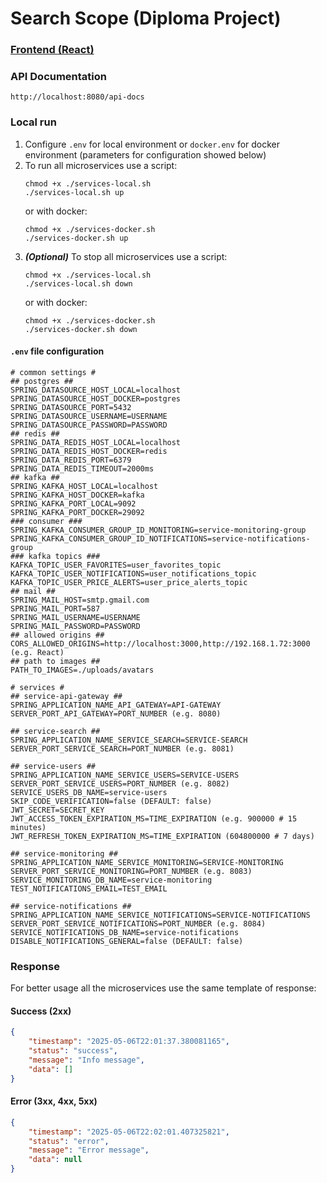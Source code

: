# Search Scope (Diploma Project)

### [Frontend (React)](https://github.com/Breez97/Diploma-project-frontend)

### API Documentation

```
http://localhost:8080/api-docs
```

### Local run
1. Configure `.env` for local environment or `docker.env` for docker environment (parameters for configuration showed below)
2. To run all microservices use a script:
    ```shell
   chmod +x ./services-local.sh
    ./services-local.sh up
    ```
   or with docker:
    ```shell
   chmod +x ./services-docker.sh
    ./services-docker.sh up
    ```
3. <b>*(Optional)*</b> To stop all microservices use a script:
    ```shell
   chmod +x ./services-local.sh
    ./services-local.sh down
    ```
   or with docker:
    ```shell
   chmod +x ./services-docker.sh
   ./services-docker.sh down
    ```

#### `.env` file configuration
```properties
# common settings #
## postgres ##
SPRING_DATASOURCE_HOST_LOCAL=localhost
SPRING_DATASOURCE_HOST_DOCKER=postgres
SPRING_DATASOURCE_PORT=5432
SPRING_DATASOURCE_USERNAME=USERNAME
SPRING_DATASOURCE_PASSWORD=PASSWORD
## redis ##
SPRING_DATA_REDIS_HOST_LOCAL=localhost
SPRING_DATA_REDIS_HOST_DOCKER=redis
SPRING_DATA_REDIS_PORT=6379
SPRING_DATA_REDIS_TIMEOUT=2000ms
## kafka ##
SPRING_KAFKA_HOST_LOCAL=localhost
SPRING_KAFKA_HOST_DOCKER=kafka
SPRING_KAFKA_PORT_LOCAL=9092
SPRING_KAFKA_PORT_DOCKER=29092
### consumer ###
SPRING_KAFKA_CONSUMER_GROUP_ID_MONITORING=service-monitoring-group
SPRING_KAFKA_CONSUMER_GROUP_ID_NOTIFICATIONS=service-notifications-group
### kafka topics ###
KAFKA_TOPIC_USER_FAVORITES=user_favorites_topic
KAFKA_TOPIC_USER_NOTIFICATIONS=user_notifications_topic
KAFKA_TOPIC_USER_PRICE_ALERTS=user_price_alerts_topic
## mail ##
SPRING_MAIL_HOST=smtp.gmail.com
SPRING_MAIL_PORT=587
SPRING_MAIL_USERNAME=USERNAME
SPRING_MAIL_PASSWORD=PASSWORD
## allowed origins ##
CORS_ALLOWED_ORIGINS=http://localhost:3000,http://192.168.1.72:3000 (e.g. React)
## path to images ##
PATH_TO_IMAGES=./uploads/avatars

# services #
## service-api-gateway ##
SPRING_APPLICATION_NAME_API_GATEWAY=API-GATEWAY
SERVER_PORT_API_GATEWAY=PORT_NUMBER (e.g. 8080)

## service-search ##
SPRING_APPLICATION_NAME_SERVICE_SEARCH=SERVICE-SEARCH
SERVER_PORT_SERVICE_SEARCH=PORT_NUMBER (e.g. 8081)

## service-users ##
SPRING_APPLICATION_NAME_SERVICE_USERS=SERVICE-USERS
SERVER_PORT_SERVICE_USERS=PORT_NUMBER (e.g. 8082)
SERVICE_USERS_DB_NAME=service-users
SKIP_CODE_VERIFICATION=false (DEFAULT: false)
JWT_SECRET=SECRET_KEY
JWT_ACCESS_TOKEN_EXPIRATION_MS=TIME_EXPIRATION (e.g. 900000 # 15 minutes)
JWT_REFRESH_TOKEN_EXPIRATION_MS=TIME_EXPIRATION (604800000 # 7 days)

## service-monitoring ##
SPRING_APPLICATION_NAME_SERVICE_MONITORING=SERVICE-MONITORING
SERVER_PORT_SERVICE_MONITORING=PORT_NUMBER (e.g. 8083)
SERVICE_MONITORING_DB_NAME=service-monitoring
TEST_NOTIFICATIONS_EMAIL=TEST_EMAIL

## service-notifications ##
SPRING_APPLICATION_NAME_SERVICE_NOTIFICATIONS=SERVICE-NOTIFICATIONS
SERVER_PORT_SERVICE_NOTIFICATIONS=PORT_NUMBER (e.g. 8084)
SERVICE_NOTIFICATIONS_DB_NAME=service-notifications
DISABLE_NOTIFICATIONS_GENERAL=false (DEFAULT: false)
```

### Response
For better usage all the microservices use the same template of response:

#### Success (2xx)
```json
{
    "timestamp": "2025-05-06T22:01:37.380081165",
    "status": "success",
    "message": "Info message",
    "data": []
}
```

#### Error (3xx, 4xx, 5xx)
```json
{
    "timestamp": "2025-05-06T22:02:01.407325821",
    "status": "error",
    "message": "Error message",
    "data": null
}
```

